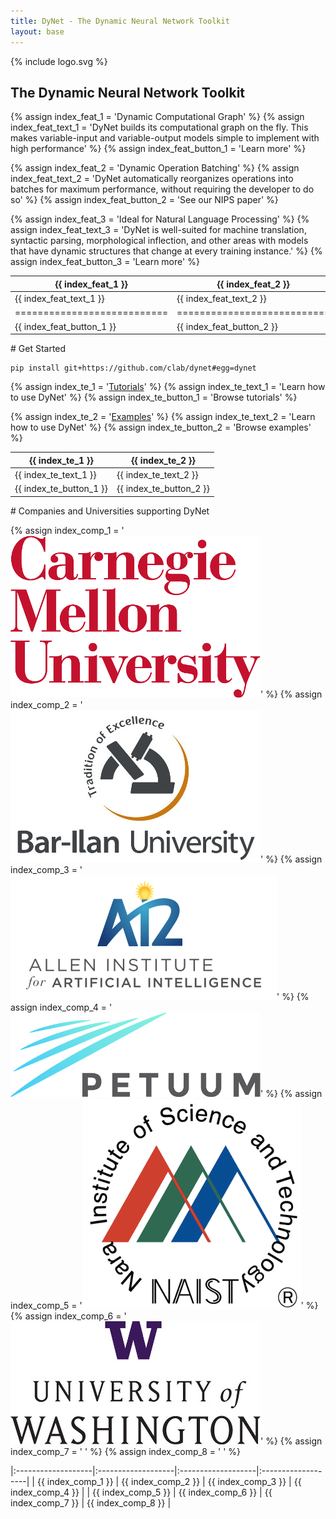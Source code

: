 ```yaml
---
title: DyNet - The Dynamic Neural Network Toolkit
layout: base
---
```


<div class="homepage" markdown="1">
<div class="homepage-logo" markdown="1"><div class="wrapper" markdown="1">
{% include logo.svg %}

## The Dynamic Neural Network Toolkit
</div></div>





{% assign index_feat_1 = 'Dynamic Computational Graph' %}
{% assign index_feat_text_1 = 'DyNet builds its computational graph on the fly. This makes variable-input and variable-output models simple to implement with high performance' %}
{% assign index_feat_button_1 = 'Learn more' %}

{% assign index_feat_2 = 'Dynamic Operation Batching' %}
{% assign index_feat_text_2 = 'DyNet automatically reorganizes operations into batches for maximum performance, without requiring the developer to do so' %}
{% assign index_feat_button_2 = 'See our NIPS paper' %}

{% assign index_feat_3 = 'Ideal for Natural Language Processing' %}
{% assign index_feat_text_3 = 'DyNet is well-suited for machine translation, syntactic parsing, morphological inflection, and other areas with models that have dynamic structures that change at every training instance.' %}
{% assign index_feat_button_3 = 'Learn more' %}

<div class="homepage-features" markdown="1"><div class="wrapper" markdown="1">

| {{ index_feat_1 }}        | {{ index_feat_2 }}        | {{ index_feat_3 }}        |
|---------------------------|---------------------------|---------------------------|
| {{ index_feat_text_1 }}   | {{ index_feat_text_2 }}   | {{ index_feat_text_3 }}   |
|===========================|===========================|===========================|
| {{ index_feat_button_1 }} | {{ index_feat_button_2 }} | {{ index_feat_button_3 }} |

</div></div>





<div class="homepage-getstarted" markdown="1"><div class="wrapper" markdown="1">
# Get Started

    pip install git+https://github.com/clab/dynet#egg=dynet

</div></div>






<div class="homepage-tutorials" markdown="1"><div class="wrapper" markdown="1">

{% assign index_te_1 = '[Tutorials](http://dynet.readthedocs.io/en/latest/tutorial.html)' %}
{% assign index_te_text_1 = 'Learn how to use DyNet' %}
{% assign index_te_button_1 = 'Browse tutorials' %}

{% assign index_te_2 = '[Examples](http://dynet.readthedocs.io/en/latest/examples.html)' %}
{% assign index_te_text_2 = 'Learn how to use DyNet' %}
{% assign index_te_button_2 = 'Browse examples' %}


| {{ index_te_1 }}        | {{ index_te_2 }}        |
|-------------------------|-------------------------|
| {{ index_te_text_1 }}   | {{ index_te_text_2 }}   |
| {{ index_te_button_1 }} | {{ index_te_button_2 }} |

</div></div>






<div class="homepage-companies" markdown="1"><div class="wrapper" markdown="1">
# Companies and Universities supporting DyNet

{% assign index_comp_1 = '![Carnegie Mellon University](/assets/contributors/cmu.png)' %}
{% assign index_comp_2 = '![Bar-Ilan University](/assets/contributors/biu.jpg)' %}
{% assign index_comp_3 = '![Allen Institute for Artificial Intelligence](/assets/contributors/ai2.png)' %}
{% assign index_comp_4 = '![Petuum](/assets/contributors/petuum.png)' %}
{% assign index_comp_5 = '![Nara Institute of Science and Technology](/assets/contributors/naist.png)' %}
{% assign index_comp_6 = '![University of Washington](/assets/contributors/uw.jpg)' %}
{% assign index_comp_7 = ' ' %}
{% assign index_comp_8 = ' ' %}

|:-------------------|:-------------------|:-------------------|:-------------------|
| {{ index_comp_1 }} | {{ index_comp_2 }} | {{ index_comp_3 }} | {{ index_comp_4 }} |
| {{ index_comp_5 }} | {{ index_comp_6 }} | {{ index_comp_7 }} | {{ index_comp_8 }} |

</div></div>
</div>
